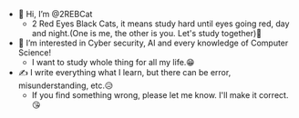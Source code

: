 - 👋 Hi, I’m @2REBCat
  - 2 Red Eyes Black Cats, it means study hard until eyes going red, day and night.(One is me, the other is you. Let's study together)🤩
- 👀 I’m interested in Cyber security, AI and every knowledge of Computer Science!
  - I want to study whole thing for all my life.😁
- ✍ I write everything what I learn, but there can be error, misunderstanding, etc.😥
  - If you find something wrong, please let me know. I'll make it correct.😘

<!---
2REBCat/2REBCat is a ✨ special ✨ repository because its `README.md` (this file) appears on your GitHub profile.
You can click the Preview link to take a look at your changes.
--->
